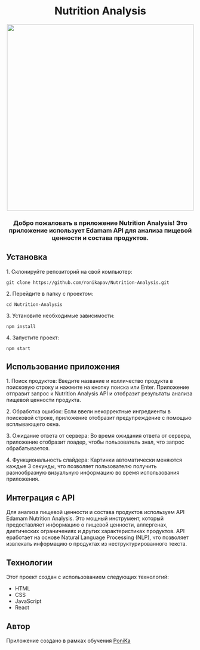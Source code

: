 <h1 align="center">Nutrition Analysis</h1>
<div align="center">
<a href="https://app-to-do-list-app.netlify.app/" target="_blank"><img align="center" src="https://i.ibb.co/5jNXZjq/2024-02-10-171339.png" height="500"/></a> 
</div>
<h3 align="center">Добро пожаловать в приложение Nutrition Analysis! Это приложение использует Edamam API для анализа пищевой ценности и состава продуктов.</h3>
<h2>Установка</h2>
<p>1. Склонируйте репозиторий на свой компьютер:</p>
<pre><code>git clone https://github.com/ronikapav/Nutrition-Analysis.git</code></pre>
<p>2. Перейдите в папку с проектом:</p>
<pre><code>cd Nutrition-Analysis</code></pre>
<p>3. Установите необходимые зависимости:</p>
<pre><code>npm install</code></pre>
<p>4. Запустите проект:</p>
<pre><code>npm start</code></pre>
<h2>Использование приложения</h2>
<p>1. Поиск продуктов: Введите название и колличество продукта в поисковую строку и нажмите на кнопку поиска или Enter. 
  Приложение отправит запрос к Nutrition Analysis API и отобразит результаты анализа пищевой ценности продукта.</p>
<p>2. Обработка ошибок: Если ввели некорректные ингредиенты в поисковой строке, приложение отобразит предупреждение с помощью всплывающего окна.</p>
<p>3. Ожидание ответа от сервера: Во время ожидания ответа от сервера, приложение отобразит лоадер, чтобы пользователь знал, что запрос обрабатывается.</p>
<p>4. Функциональность слайдера: Картинки автоматически меняются каждые 3 секунды, что позволяет пользователю получить разнообразную визуальную информацию во время использования приложения.</p>
<h2>Интеграция с API</h2>
<p>Для анализа пищевой ценности и состава продуктов используем API Edamam Nutrition Analysis. 
  Это мощный инструмент, который предоставляет информацию о пищевой ценности, аллергенах, диетических ограничениях и других характеристиках продуктов.
  API eработает на основе Natural Language Processing (NLP), что позволяет извлекать информацию о продуктах из неструктурированного текста.</p>
<h2>Технологии</h2>
<p>Этот проект создан с использованием следующих технологий:</p>
<ul>
<li>HTML</li>
<li>CSS</li>
<li>JavaScript</li>
<li>React</li>
</ul>
<h2>Автор</h2>
<p>Приложение создано в рамках обучения <a href="https://t.me/ronikapav">PoniKa</a></p>
